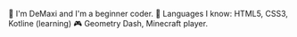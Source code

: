 👋  I'm DeMaxi and I'm a beginner coder.
📖 Languages I know: HTML5, CSS3, Kotline (learning)
🎮 Geometry Dash, Minecraft player.
